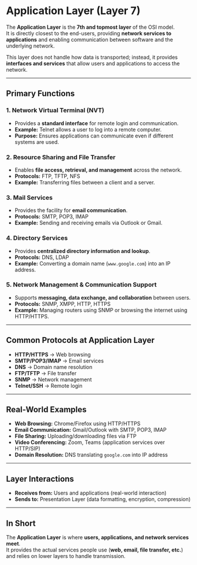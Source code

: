 # Application Layer (Layer 7)

The **Application Layer** is the **7th and topmost layer** of the OSI model.  
It is directly closest to the end-users, providing **network services to applications** and enabling communication between software and the underlying network.  

This layer does not handle how data is transported; instead, it provides **interfaces and services** that allow users and applications to access the network.

---

## Primary Functions

### 1. Network Virtual Terminal (NVT)
- Provides a **standard interface** for remote login and communication.  
- **Example:** Telnet allows a user to log into a remote computer.  
- **Purpose:** Ensures applications can communicate even if different systems are used.  

### 2. Resource Sharing and File Transfer
- Enables **file access, retrieval, and management** across the network.  
- **Protocols:** FTP, TFTP, NFS  
- **Example:** Transferring files between a client and a server.  

### 3. Mail Services
- Provides the facility for **email communication**.  
- **Protocols:** SMTP, POP3, IMAP  
- **Example:** Sending and receiving emails via Outlook or Gmail.  

### 4. Directory Services
- Provides **centralized directory information and lookup**.  
- **Protocols:** DNS, LDAP  
- **Example:** Converting a domain name (`www.google.com`) into an IP address.  

### 5. Network Management & Communication Support
- Supports **messaging, data exchange, and collaboration** between users.  
- **Protocols:** SNMP, XMPP, HTTP, HTTPS  
- **Example:** Managing routers using SNMP or browsing the internet using HTTP/HTTPS.  

---

## Common Protocols at Application Layer
- **HTTP/HTTPS** → Web browsing  
- **SMTP/POP3/IMAP** → Email services  
- **DNS** → Domain name resolution  
- **FTP/TFTP** → File transfer  
- **SNMP** → Network management  
- **Telnet/SSH** → Remote login  

---

## Real-World Examples
- **Web Browsing:** Chrome/Firefox using HTTP/HTTPS  
- **Email Communication:** Gmail/Outlook with SMTP, POP3, IMAP  
- **File Sharing:** Uploading/downloading files via FTP  
- **Video Conferencing:** Zoom, Teams (application services over HTTP/SIP)  
- **Domain Resolution:** DNS translating `google.com` into IP address  

---

## Layer Interactions
- **Receives from:** Users and applications (real-world interaction)  
- **Sends to:** Presentation Layer (data formatting, encryption, compression)  

---

##  In Short
The **Application Layer** is where **users, applications, and network services meet**.  
It provides the actual services people use (**web, email, file transfer, etc.**) and relies on lower layers to handle transmission.  
